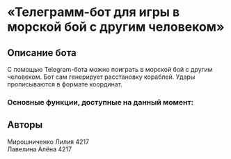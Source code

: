 # «Телеграмм-бот для игры в морской бой с другим человеком»  
## Описание бота
С помощью Telegram-бота можно поиграть в морской бой с другим человеком. Бот сам генерирует расстановку кораблей. Удары прописываются в формате координат.
### Основные функции, доступные на данный момент:



## Авторы   
Мирошниченко Лилия 4217  
Лавелина Алёна 4217  
